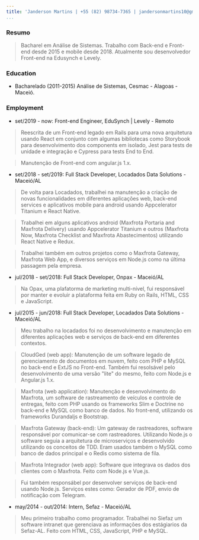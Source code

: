 ```yaml
---
title: 'Janderson Martins | +55 (82) 98734-7365 | jandersonmartins10@gmail.com'
...
```


### Resumo

> Bacharel em Análise de Sistemas. Trabalho com Back-end e Front-end desde 2015 e mobile desde 2018. Atualmente sou desenvolvedor Front-end na Edusynch e Levely.

### Education 

- Bacharelado (2011-2015) Análise de Sistemas, Cesmac - Alagoas - Maceió.

### Employment 

- set/2019 - now: Front-end Engineer, EduSynch | Levely - Remoto

> Reescrita de um Front-end legado em Rails para uma nova arquitetura usando React em conjunto com algumas bibliotecas como Storybook para desenvolvimento dos components em isolado, Jest para tests de unidade e integração e Cypress para tests End to End.

> Manutenção de Front-end com angular.js 1.x.

- set/2018 - set/2019: Full Stack Developer, Locadados Data Solutions - Maceió/AL

> De volta para Locadados, trabalhei na manutenção a criação de novas funcionalidades em diferentes aplicações web, back-end services e aplicativos mobile para android usando Appcelerator Titanium e React Native.

> Trabalhei em alguns aplicativos android (Maxfrota Portaria and Maxfrota Delivery) usando Appcelerator Titanium e outros (Maxfrota Now, Maxfrota Checklist and Maxfrota Abastecimentos) utilizando React Native e Redux.

> Trabalhei também em outros projetos como o Maxfrota Gateway, Maxfrota Web App, e diversos serviços em Node.js como na última passagem pela empresa.

- jul/2018 - set/2018: Full Stack Developer, Onpax - Maceió/AL

> Na Opax, uma plafatorma de marketing multi-nível, fui responsável por manter e evoluir a plataforma feita em Ruby on Rails, HTML, CSS e JavaScript.

- jul/2015 - jun/2018: Full Stack Developer, Locadados Data Solutions - Maceió/AL

> Meu trabalho na locadados foi no desenvolvimento e manutenção em diferentes aplicações web e serviços de back-end em diferentes contextos.

> CloudGed (web app): Manutenção de um software legado de gerenciamento de documentos em nuvem, feito com PHP e MySQL no back-end e ExtJS no Front-end. Também fui resolsável pelo desenvolvimento de uma versão "lite" do mesmo, feito com Node.js e Angular.js 1.x.

> Maxfrota (web application): Manutenção e desenvolvimento do Maxfrota, um software de rastreamento de veículos e controle de entregas, feito com PHP usando os frameworks Slim e Doctrine no back-end e MySQL como banco de dados. No front-end, utilizando os frameworks Durandaljs e Bootstrap.

> Maxfrota Gateway (back-end): Um gateway de rastreadores, software responsável por comunicar-se com rastreadores. Utilizando Node.js o software seguia a arquitetura de microserviços e desenvolvido utilizando os conceitos de TDD. Eram usados também o MySQL como banco de dados principal e o Redis como sistema de fila.

> Maxfrota Integrador (web app): Software que integrava os dados dos clientes com o Maxfrota. Feito com Node.js e Vue.js.

> Fui também responsábel por desenvolver serviços de back-end usando Node.js. Serviços estes como: Gerador de PDF, envio de notificação com Telegram.

- may/2014 - out/2014: Intern, Sefaz - Maceió/AL

> Meu primeiro trabalho como programador. Trabalhei no Siefaz um software intranet que gerenciava as informações dos estágiarios da Sefaz-AL. Feito com HTML, CSS, JavaScript, PHP e MySQL.